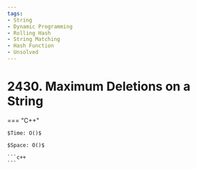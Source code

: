 ```yaml
---
tags:
- String
- Dynamic Programming
- Rolling Hash
- String Matching
- Hash Function
- Unsolved
---
```



# 2430. Maximum Deletions on a String

=== "C++"

    $Time: O()$

    $Space: O()$

    ```c++
    ```